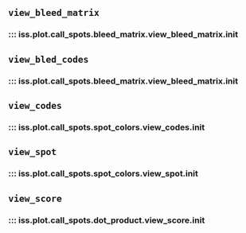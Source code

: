 ## `view_bleed_matrix`
### ::: iss.plot.call_spots.bleed_matrix.view_bleed_matrix.__init__

## `view_bled_codes`
### ::: iss.plot.call_spots.bleed_matrix.view_bleed_matrix.__init__

## `view_codes`
### ::: iss.plot.call_spots.spot_colors.view_codes.__init__

## `view_spot`
### ::: iss.plot.call_spots.spot_colors.view_spot.__init__

## `view_score`
### ::: iss.plot.call_spots.dot_product.view_score.__init__
